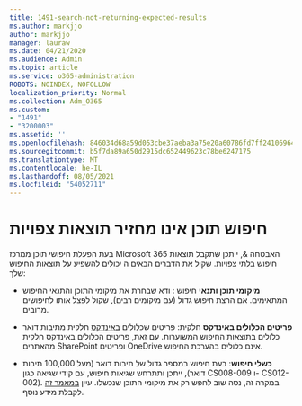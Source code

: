 ```yaml
---
title: 1491-search-not-returning-expected-results
ms.author: markjjo
author: markjjo
manager: lauraw
ms.date: 04/21/2020
ms.audience: Admin
ms.topic: article
ms.service: o365-administration
ROBOTS: NOINDEX, NOFOLLOW
localization_priority: Normal
ms.collection: Adm_O365
ms.custom:
- "1491"
- "3200003"
ms.assetid: ''
ms.openlocfilehash: 846034d68a59d053cbe37aeba3a75e20a60786fd7ff24106964229b1deb77608
ms.sourcegitcommit: b5f7da89a650d2915dc652449623c78be6247175
ms.translationtype: MT
ms.contentlocale: he-IL
ms.lasthandoff: 08/05/2021
ms.locfileid: "54052711"
---
```

# <a name="content-search-not-returning-expected-results"></a>חיפוש תוכן אינו מחזיר תוצאות צפויות

בעת הפעלת חיפושי תוכן ממרכז Microsoft 365 האבטחה &, ייתכן שתקבל תוצאות חיפוש בלתי צפויות. שקול את הדברים הבאים ה יכולים להשפיע על תוצאות החיפוש שלך:

- **מיקומי תוכן ותנאי** חיפוש : ודא שבחרת את מיקומי התוכן והתנאי החיפוש המתאימים. אם הרצת חיפוש גדול (עם מיקומים רבים), שקול לפצל אותו לחיפושים מרובים.

- **פריטים הכלולים באינדקס** חלקית: פריטים שכלולים  [באינדקס](https://docs.microsoft.com/microsoft-365/compliance/partially-indexed-items-in-content-search) חלקית מתיבות דואר כלולים בתוצאות החיפוש המשוערות. עם זאת, פריטים הכלולים באינדקס חלקית מהאתרים SharePoint ופריטים OneDrive אינם כלולים בהערכת החיפוש.

- **כשלי חיפוש**: בעת חיפוש במספר גדול של תיבות דואר (מעל 100,000 תיבות דואר), ייתכן ותתרחש שגיאות חיפוש, עם קודי שגיאה כגון CS008-009 ו- CS012-002). במקרה זה, נסה שוב לחפש רק את מיקומי התוכן שנכשלו. עיין  [במאמר זה](https://docs.microsoft.com/microsoft-365/compliance/retry-failed-content-search) לקבלת מידע נוסף.

